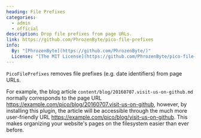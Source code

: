 ```yaml
---
heading: File Prefixes
categories:
  - admin
  - official
description: Drop file prefixes from page URLs.
link: https://github.com/PhrozenByte/pico-file-prefixes
info:
  By: "[PhrozenByte](https://github.com/PhrozenByte/)"
  License: "[The MIT License](https://github.com/PhrozenByte/pico-file-prefixes/blob/master/LICENSE)"
---
```


`PicoFilePrefixes` removes file prefixes (e.g. date identifiers) from page URLs.

For example, the blog article `content/blog/20160707.visit-us-on-github.md` normally corresponds to the page URL <https://example.com/pico/blog/20160707.visit-us-on-github>, however, by installing this plugin, the article will be accessible through the much more user-friendly URL <https://example.com/pico/blog/visit-us-on-github>. This makes organizing your website's pages on the filesystem easier than ever before.
